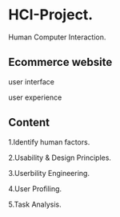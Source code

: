 # HCI-Project.
Human Computer Interaction.
    
## Ecommerce website 
user interface

user experience

## Content
1.Identify human factors.

2.Usability & Design Principles.

3.Userbility Engineering.

4.User Profiling.

5.Task Analysis.


